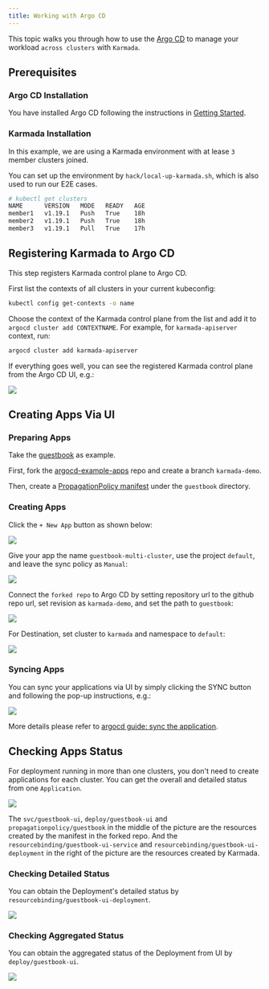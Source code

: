 ```yaml
---
title: Working with Argo CD
---
```


This topic walks you through how to use the [Argo CD](https://github.com/argoproj/argo-cd/) to manage your workload
`across clusters` with `Karmada`.

## Prerequisites
### Argo CD Installation
You have installed Argo CD following the instructions in [Getting Started](https://argo-cd.readthedocs.io/en/stable/getting_started/#getting-started).

### Karmada Installation
In this example, we are using a Karmada environment with at lease `3` member clusters joined.

You can set up the environment by `hack/local-up-karmada.sh`, which is also used to run our E2E cases.

```bash
# kubectl get clusters
NAME      VERSION   MODE   READY   AGE
member1   v1.19.1   Push   True    18h
member2   v1.19.1   Push   True    18h
member3   v1.19.1   Pull   True    17h
```

## Registering Karmada to Argo CD
This step registers Karmada control plane to Argo CD.

First list the contexts of all clusters in your current kubeconfig:
```bash
kubectl config get-contexts -o name
```

Choose the context of the Karmada control plane from the list and add it to `argocd cluster add CONTEXTNAME`.
For example, for `karmada-apiserver` context, run:
```bash
argocd cluster add karmada-apiserver
```

If everything goes well, you can see the registered Karmada control plane from the Argo CD UI, e.g.:

![](../../resources/argocd-register-karmada.png)

## Creating Apps Via UI

### Preparing Apps
Take the [guestbook](https://github.com/argoproj/argocd-example-apps/tree/53e28ff20cc530b9ada2173fbbd64d48338583ba/guestbook)
as example.

First, fork the [argocd-example-apps](https://github.com/argoproj/argocd-example-apps) repo and create a branch
`karmada-demo`.

Then, create a [PropagationPolicy manifest](https://github.com/RainbowMango/argocd-example-apps/blob/e499ea5c6f31b665366bfbe5161737dc8723fb3b/guestbook/propagationpolicy.yaml) under the `guestbook` directory.

### Creating Apps

Click the `+ New App` button as shown below:

![](../../resources/argocd-new-app.png)

Give your app the name `guestbook-multi-cluster`, use the project `default`, and leave the sync policy as `Manual`:

![](../../resources/argocd-new-app-name.png)

Connect the `forked repo` to Argo CD by setting repository url to the github repo url, set revision as `karmada-demo`,
and set the path to `guestbook`:

![](../../resources/argocd-new-app-repo.png)

For Destination, set cluster to `karmada` and namespace to `default`:

![](../../resources/argocd-new-app-cluster.png)

### Syncing Apps
You can sync your applications via UI by simply clicking the SYNC button and following the pop-up instructions, e.g.:

![](../../resources/argocd-sync-apps.png)

More details please refer to [argocd guide: sync the application](https://argo-cd.readthedocs.io/en/stable/getting_started/#7-sync-deploy-the-application).

## Checking Apps Status
For deployment running in more than one clusters, you don't need to create applications for each
cluster. You can get the overall and detailed status from one `Application`.

![](../../resources/argocd-status-overview.png)

The `svc/guestbook-ui`, `deploy/guestbook-ui` and `propagationpolicy/guestbook` in the middle of the picture are the
resources created by the manifest in the forked repo. And the `resourcebinding/guestbook-ui-service` and
`resourcebinding/guestbook-ui-deployment` in the right of the picture are the resources created by Karmada.

### Checking Detailed Status
You can obtain the Deployment's detailed status by `resourcebinding/guestbook-ui-deployment`.

![](../../resources/argocd-status-resourcebinding.png)

### Checking Aggregated Status
You can obtain the aggregated status of the Deployment from UI by `deploy/guestbook-ui`.

![](../../resources/argocd-status-aggregated.png)